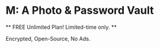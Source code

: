 # M: A Photo & Password Vault

** FREE Unlimited Plan! Limited-time only. **

Encrypted, Open-Source, No Ads. 
